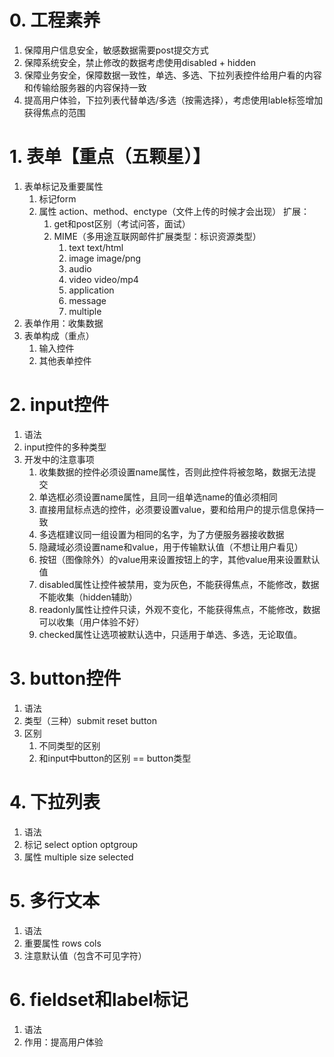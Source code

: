 # 0. 工程素养
1. 保障用户信息安全，敏感数据需要post提交方式
2. 保障系统安全，禁止修改的数据考虑使用disabled + hidden
3. 保障业务安全，保障数据一致性，单选、多选、下拉列表控件给用户看的内容和传输给服务器的内容保持一致
4. 提高用户体验，下拉列表代替单选/多选（按需选择），考虑使用lable标签增加获得焦点的范围

# 1. 表单【重点（五颗星）】
1. 表单标记及重要属性
	1. 标记form
	2. 属性 action、method、enctype（文件上传的时候才会出现）
	扩展：
		1. get和post区别（考试问答，面试）
		2. MIME（多用途互联网邮件扩展类型：标识资源类型）
			1. text      text/html
			2. image     image/png
			3. audio
			4. video     video/mp4
			5. application
			6. message
			7. multiple 
2. 表单作用：收集数据 
3. 表单构成（重点）
	1. 输入控件
	2. 其他表单控件

# 2. input控件
1. 语法
2. input控件的多种类型
3. 开发中的注意事项
	1. 收集数据的控件必须设置name属性，否则此控件将被忽略，数据无法提交
	2. 单选框必须设置name属性，且同一组单选name的值必须相同
	3. 直接用鼠标点选的控件，必须要设置value，要和给用户的提示信息保持一致
	4. 多选框建议同一组设置为相同的名字，为了方便服务器接收数据
	5. 隐藏域必须设置name和value，用于传输默认值（不想让用户看见）
	6. 按钮（图像除外）的value用来设置按钮上的字，其他value用来设置默认值
	7. disabled属性让控件被禁用，变为灰色，不能获得焦点，不能修改，数据不能收集（hidden辅助）
	8. readonly属性让控件只读，外观不变化，不能获得焦点，不能修改，数据可以收集（用户体验不好）
	9. checked属性让选项被默认选中，只适用于单选、多选，无论取值。

# 3. button控件
1. 语法
2. 类型（三种）submit  reset  button
3. 区别
	1. 不同类型的区别 
	2. 和input中button的区别 == button类型

# 4. 下拉列表
1. 语法
2. 标记 select  option optgroup
3. 属性 multiple size selected

# 5. 多行文本
1. 语法
2. 重要属性 rows cols
3. 注意默认值（包含不可见字符）

# 6.  fieldset和label标记
1. 语法
2. 作用：提高用户体验